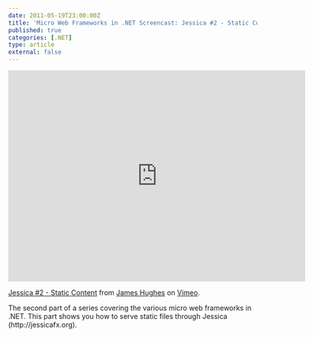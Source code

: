```yaml
---
date: 2011-05-19T23:00:00Z
title: 'Micro Web Frameworks in .NET Screencast: Jessica #2 - Static Content'
published: true
categories: [.NET]
type: article
external: false
---
```

<p><iframe src="http://player.vimeo.com/video/24014389?byline=0&amp;portrait=0" width="601" height="428" frameborder="0"></iframe><p><a href="http://vimeo.com/24014389">Jessica #2 - Static Content</a> from <a href="http://vimeo.com/user7151248">James Hughes</a> on <a href="http://vimeo.com">Vimeo</a>.</p><p>The second part of a series covering the various micro web frameworks in .<span class="caps">NET</span>.  This part shows you how to serve static files through Jessica (http://jessicafx.org).</p></p>